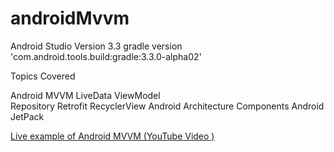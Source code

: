 # androidMvvm
Android Studio Version 3.3
gradle version 'com.android.tools.build:gradle:3.3.0-alpha02'


Topics Covered 

Android MVVM 
LiveData 
ViewModel  
Repository 
Retrofit 
RecyclerView
Android Architecture Components
Android JetPack

[Live example of Android MVVM (YouTube Video )](https://www.youtube.com/watch?v=GNN8BWZvXW8&t=2s)
